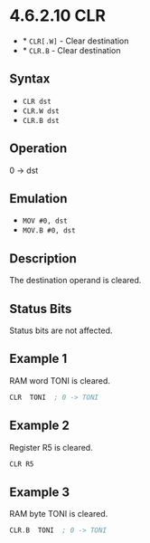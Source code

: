 # 4.6.2.10 CLR

- \* `CLR[.W]` - Clear destination
- \* `CLR.B` - Clear destination

## Syntax

- `CLR dst`
- `CLR.W dst`
- `CLR.B dst`

## Operation

0 → dst

## Emulation

- `MOV #0, dst`
- `MOV.B #0, dst`

## Description

The destination operand is cleared.

## Status Bits

Status bits are not affected.

## Example 1

RAM word TONI is cleared.

```asm
CLR  TONI  ; 0 -> TONI
```

## Example 2

Register R5 is cleared.

```asm
CLR R5
```

## Example 3

RAM byte TONI is cleared.

```asm
CLR.B  TONI  ; 0 -> TONI
```
